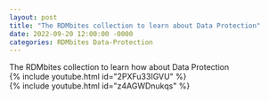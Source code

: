 ```yaml
---
layout: post
title: "The RDMbites collection to learn about Data Protection"
date: 2022-09-20 12:00:00 -0000
categories: RDMbites Data-Protection
---
```

The RDMbites collection to learn how  about Data Protection
</br>
{% include youtube.html id="2PXFu33IGVU" %}
</br>
{% include youtube.html id="z4AGWDnukqs" %}
